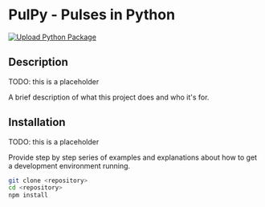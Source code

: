 # PulPy - Pulses in Python

[![Upload Python Package](https://github.com/jonbmartin/pulpy/actions/workflows/python-publish.yml/badge.svg)](https://github.com/jonbmartin/pulpy/actions/workflows/python-publish.yml)

## Description
TODO: this is a placeholder 

A brief description of what this project does and who it's for.

## Installation
TODO: this is a placeholder

Provide step by step series of examples and explanations about how to get a development environment running.

```bash
git clone <repository>
cd <repository>
npm install
